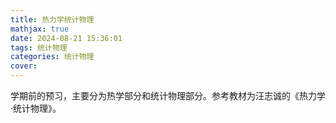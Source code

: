 ```yaml
---
title: 热力学统计物理
mathjax: true
date: 2024-08-21 15:36:01
tags: 统计物理
categories: 统计物理
cover:
---
```

学期前的预习，主要分为热学部分和统计物理部分。参考教材为汪志诚的《热力学·统计物理》。

<!-- （但看了看网上的评价，还是决定以Cellen的书来参考吧！） -->

<!-- 两本书都是热力学+统计物理的顺序。 -->